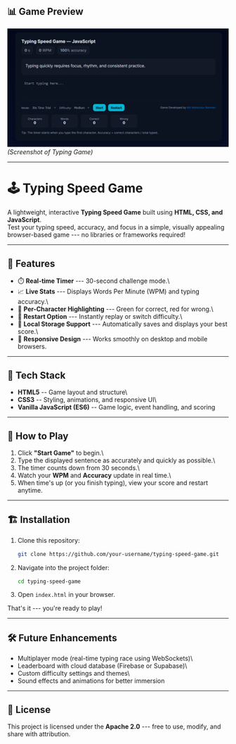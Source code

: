 
## 📊 Game Preview

![Typing Speed Game Screenshot](screenshot.png)\
*(Screenshot of Typing Game)*

------------------------------------------------------------------------
# 🕹️ Typing Speed Game

A lightweight, interactive **Typing Speed Game** built using **HTML,
CSS, and JavaScript**.\
Test your typing speed, accuracy, and focus in a simple, visually
appealing browser-based game --- no libraries or frameworks required!

------------------------------------------------------------------------

## 🚀 Features

-   ⏱️ **Real-time Timer** --- 30-second challenge mode.\
-   📈 **Live Stats** --- Displays Words Per Minute (WPM) and typing
    accuracy.\
-   🎯 **Per-Character Highlighting** --- Green for correct, red for
    wrong.\
-   🔁 **Restart Option** --- Instantly replay or switch difficulty.\
-   💾 **Local Storage Support** --- Automatically saves and displays
    your best score.\
-   📱 **Responsive Design** --- Works smoothly on desktop and mobile
    browsers.

------------------------------------------------------------------------

## 🧩 Tech Stack

-   **HTML5** -- Game layout and structure\
-   **CSS3** -- Styling, animations, and responsive UI\
-   **Vanilla JavaScript (ES6)** -- Game logic, event handling, and
    scoring

------------------------------------------------------------------------

## 🧠 How to Play

1.  Click **"Start Game"** to begin.\
2.  Type the displayed sentence as accurately and quickly as possible.\
3.  The timer counts down from 30 seconds.\
4.  Watch your **WPM** and **Accuracy** update in real time.\
5.  When time's up (or you finish typing), view your score and restart
    anytime.

------------------------------------------------------------------------

## 🏗️ Installation

1.  Clone this repository:

    ``` bash
    git clone https://github.com/your-username/typing-speed-game.git
    ```

2.  Navigate into the project folder:

    ``` bash
    cd typing-speed-game
    ```

3.  Open `index.html` in your browser.

That's it --- you're ready to play!

------------------------------------------------------------------------

## 🛠️ Future Enhancements

-   Multiplayer mode (real-time typing race using WebSockets)\
-   Leaderboard with cloud database (Firebase or Supabase)\
-   Custom difficulty settings and themes\
-   Sound effects and animations for better immersion

------------------------------------------------------------------------

## 📄 License

This project is licensed under the **Apache 2.0** --- free to use,
modify, and share with attribution.

